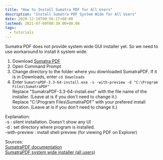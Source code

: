 ```yaml
---
title: "How to Install Sumatra PDF for All Users"
description: "Install Sumatra PDF System Wide for All Users"
date: 2020-12-18T00:56:17+08:00
lastmod: 2021-07-09T00:39:00+08:00
tags:
  - tutorials
---
```

Sumatra PDF does not provide system wide GUI installer yet. So we need to use workaround to install it system wide.
1. Download [Sumatra PDF](https://www.sumatrapdfreader.org/download-free-pdf-viewer.html)
2. Open Command Prompt
3. Change directory to the folder where you downloaded SumatraPDF. If it is in Downloads, enter `cd Downloads`
4. Enter `SumatraPDF-3.3-64-install.exe -s -with-preview -d "C:\Program Files\SumatraPDF"`\
Replace "SumatraPDF-3.3-64-install.exe" with the file name of the installer. (Leave at is if you don't need to change it.)\
Replace "C:\Program Files\SumatraPDF" with your prefered install location. (Leave at is if you don't need to change it.)

Explanation:\
-s : silent installation. Doesn't show any UI\
-d <directory> : set directory where program is installed.\
-with-preview : install shell preview (for viewing PDF on Explorer)

Sources:\
[SumatraPDF documentation](https://www.sumatrapdfreader.org/docs/Installer-cmd-line-arguments.html)\
[SumatraPDF system wide installer (all users)](https://forum.sumatrapdfreader.org/t/sumatrapdf-v3-2-system-wide-installer-all-users/2809)